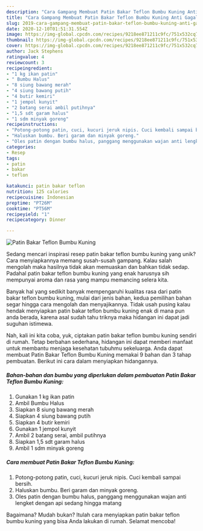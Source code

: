 ```yaml
---
description: "Cara Gampang Membuat Patin Bakar Teflon Bumbu Kuning Anti Gagal"
title: "Cara Gampang Membuat Patin Bakar Teflon Bumbu Kuning Anti Gagal"
slug: 2019-cara-gampang-membuat-patin-bakar-teflon-bumbu-kuning-anti-gagal
date: 2020-12-10T01:51:31.554Z
image: https://img-global.cpcdn.com/recipes/9218ee871211c9fc/751x532cq70/patin-bakar-teflon-bumbu-kuning-foto-resep-utama.jpg
thumbnail: https://img-global.cpcdn.com/recipes/9218ee871211c9fc/751x532cq70/patin-bakar-teflon-bumbu-kuning-foto-resep-utama.jpg
cover: https://img-global.cpcdn.com/recipes/9218ee871211c9fc/751x532cq70/patin-bakar-teflon-bumbu-kuning-foto-resep-utama.jpg
author: Jack Stephens
ratingvalue: 4
reviewcount: 3
recipeingredient:
- "1 kg ikan patin"
- " Bumbu Halus"
- "8 siung bawang merah"
- "4 siung bawang putih"
- "4 butir kemiri"
- "1 jempol kunyit"
- "2 batang serai ambil putihnya"
- "1,5 sdt garam halus"
- "1 sdm minyak goreng"
recipeinstructions:
- "Potong-potong patin, cuci, kucuri jeruk nipis. Cuci kembali sampai bersih."
- "Haluskan bumbu. Beri garam dan minyak goreng."
- "Oles patin dengan bumbu halus, panggang menggunakan wajan anti lengket dengan api sedang hingga matang"
categories:
- Resep
tags:
- patin
- bakar
- teflon

katakunci: patin bakar teflon 
nutrition: 125 calories
recipecuisine: Indonesian
preptime: "PT26M"
cooktime: "PT56M"
recipeyield: "1"
recipecategory: Dinner

---
```



![Patin Bakar Teflon Bumbu Kuning](https://img-global.cpcdn.com/recipes/9218ee871211c9fc/751x532cq70/patin-bakar-teflon-bumbu-kuning-foto-resep-utama.jpg)

Sedang mencari inspirasi resep patin bakar teflon bumbu kuning yang unik? Cara menyiapkannya memang susah-susah gampang. Kalau salah mengolah maka hasilnya tidak akan memuaskan dan bahkan tidak sedap. Padahal patin bakar teflon bumbu kuning yang enak harusnya sih mempunyai aroma dan rasa yang mampu memancing selera kita.



Banyak hal yang sedikit banyak mempengaruhi kualitas rasa dari patin bakar teflon bumbu kuning, mulai dari jenis bahan, kedua pemilihan bahan segar hingga cara mengolah dan menyajikannya. Tidak usah pusing kalau hendak menyiapkan patin bakar teflon bumbu kuning enak di mana pun anda berada, karena asal sudah tahu triknya maka hidangan ini dapat jadi suguhan istimewa.


Nah, kali ini kita coba, yuk, ciptakan patin bakar teflon bumbu kuning sendiri di rumah. Tetap berbahan sederhana, hidangan ini dapat memberi manfaat untuk membantu menjaga kesehatan tubuhmu sekeluarga. Anda dapat membuat Patin Bakar Teflon Bumbu Kuning memakai 9 bahan dan 3 tahap pembuatan. Berikut ini cara dalam menyiapkan hidangannya.

<!--inarticleads1-->

##### Bahan-bahan dan bumbu yang diperlukan dalam pembuatan Patin Bakar Teflon Bumbu Kuning:

1. Gunakan 1 kg ikan patin
1. Ambil  Bumbu Halus
1. Siapkan 8 siung bawang merah
1. Siapkan 4 siung bawang putih
1. Siapkan 4 butir kemiri
1. Gunakan 1 jempol kunyit
1. Ambil 2 batang serai, ambil putihnya
1. Siapkan 1,5 sdt garam halus
1. Ambil 1 sdm minyak goreng




<!--inarticleads2-->

##### Cara membuat Patin Bakar Teflon Bumbu Kuning:

1. Potong-potong patin, cuci, kucuri jeruk nipis. Cuci kembali sampai bersih.
1. Haluskan bumbu. Beri garam dan minyak goreng.
1. Oles patin dengan bumbu halus, panggang menggunakan wajan anti lengket dengan api sedang hingga matang




Bagaimana? Mudah bukan? Itulah cara menyiapkan patin bakar teflon bumbu kuning yang bisa Anda lakukan di rumah. Selamat mencoba!
